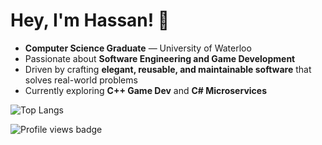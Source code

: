 <h1 align="left">Hey, I'm Hassan! 👋</h1>

- **Computer Science Graduate** — University of Waterloo  
- Passionate about **Software Engineering and Game Development**  
- Driven by crafting **elegant, reusable, and maintainable software** that solves real-world problems  
- Currently exploring **C++ Game Dev** and **C# Microservices**

![Top Langs](https://github-readme-stats.vercel.app/api/top-langs/?username=kuromaple&layout=compact&theme=dark)

<p align="left"> 
  <img 
    src="https://komarev.com/ghpvc/?username=kuromaple&label=Profile%20Views&color=0e75b6&style=flat" 
    alt="Profile views badge" 
  /> 
</p>
